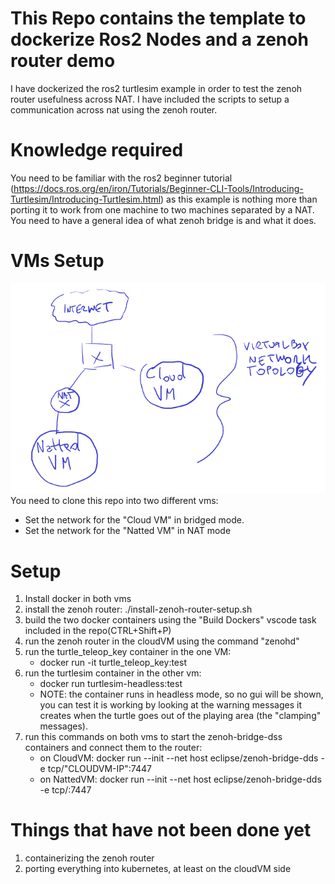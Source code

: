 # This Repo contains the template to dockerize Ros2 Nodes and a zenoh router demo
I have dockerized the ros2 turtlesim example in order to test the zenoh router usefulness across NAT.
I have included the scripts to setup a communication across nat using the zenoh router.

# Knowledge required
You need to be familiar with the ros2 beginner tutorial (https://docs.ros.org/en/iron/Tutorials/Beginner-CLI-Tools/Introducing-Turtlesim/Introducing-Turtlesim.html) as this example is nothing more than porting it to work from one machine to two machines separated by a NAT.
You need to have a general idea of what zenoh bridge is and what it does.

# VMs Setup
![](./networktopology.png)
You need to clone this repo into two different vms:
- Set the network for the "Cloud VM" in bridged mode.
- Set the network for the "Natted VM" in NAT mode

# Setup
1) Install docker in both vms
2) install the zenoh router: ./install-zenoh-router-setup.sh
3) build the two docker containers using the "Build Dockers" vscode task included in the repo(CTRL+Shift+P)
4) run the zenoh router in the cloudVM using the command "zenohd"
5) run the turtle_teleop_key container in the one VM:
    - docker run -it turtle_teleop_key:test
6) run the turtlesim container in the other vm:
    - docker run turtlesim-headless:test
    - NOTE: the container runs in headless mode, so no gui will be shown, you can test it is working by looking at the warning messages it creates when the turtle goes out of the playing area (the "clamping" messages).
7) run this commands on both vms to start the zenoh-bridge-dss containers and connect them to the router:
    - on CloudVM: docker run --init --net host eclipse/zenoh-bridge-dds -e tcp/"CLOUDVM-IP":7447
    - on NattedVM: docker run --init --net host eclipse/zenoh-bridge-dds -e tcp/:7447


# Things that have not been done yet
1) containerizing the zenoh router
2) porting everything into kubernetes, at least on the cloudVM side
